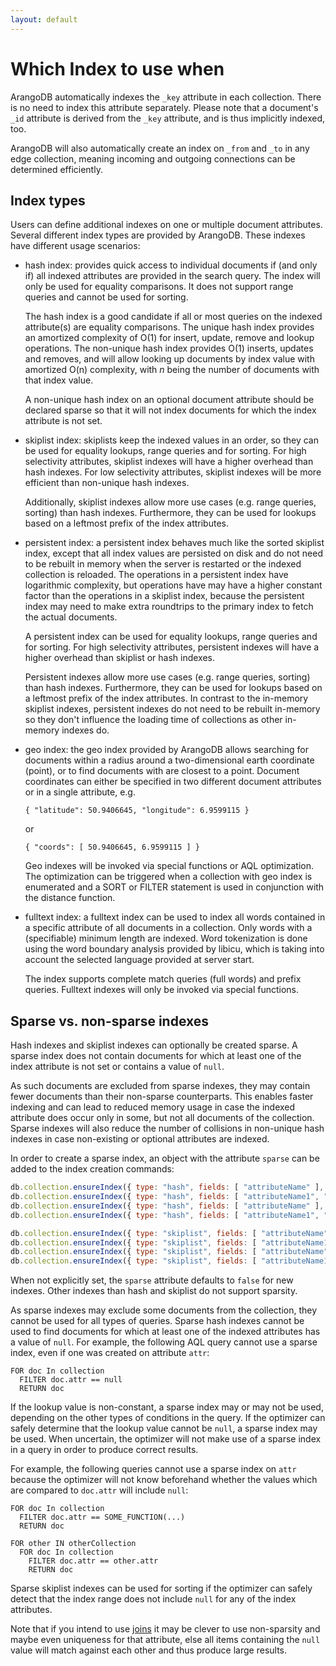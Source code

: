 ```yaml
---
layout: default
---
```

Which Index to use when
=======================

ArangoDB automatically indexes the `_key` attribute in each collection. There
is no need to index this attribute separately. Please note that a document's
`_id` attribute is derived from the `_key` attribute, and is thus implicitly
indexed, too.

ArangoDB will also automatically create an index on `_from` and `_to` in any
edge collection, meaning incoming and outgoing connections can be determined
efficiently.

Index types
-----------

Users can define additional indexes on one or multiple document attributes.
Several different index types are provided by ArangoDB. These indexes have
different usage scenarios:

- hash index: provides quick access to individual documents if (and only if)
  all indexed attributes are provided in the search query. The index will only
  be used for equality comparisons. It does not support range queries and 
  cannot be used for sorting.

  The hash index is a good candidate if all or most queries on the indexed
  attribute(s) are equality comparisons. The unique hash index provides an
  amortized complexity of O(1) for insert, update, remove and lookup operations.
  The non-unique hash index provides O(1) inserts, updates and removes, and
  will allow looking up documents by index value with amortized O(n) complexity, 
  with *n* being the number of documents with that index value.
  
  A non-unique hash index on an optional document attribute should be declared
  sparse so that it will not index documents for which the index attribute is
  not set.

- skiplist index: skiplists keep the indexed values in an order, so they can
  be used for equality lookups, range queries and for sorting. For high selectivity
  attributes, skiplist indexes will have a higher overhead than hash indexes. For
  low selectivity attributes, skiplist indexes will be more efficient than non-unique
  hash indexes.

  Additionally, skiplist indexes allow more use cases (e.g. range queries, sorting)
  than hash indexes. Furthermore, they can be used for lookups based on a leftmost
  prefix of the index attributes.

- persistent index: a persistent index behaves much like the sorted skiplist index,
  except that all index values are persisted on disk and do not need to be rebuilt
  in memory when the server is restarted or the indexed collection is reloaded.
  The operations in a persistent index have logarithmic complexity, but operations
  have may have a higher constant factor than the operations in a skiplist index, 
  because the persistent index may need to make extra roundtrips to the primary
  index to fetch the actual documents.

  A persistent index can be used for equality lookups, range queries and for sorting. 
  For high selectivity attributes, persistent indexes will have a higher overhead than 
  skiplist or hash indexes. 

  Persistent indexes allow more use cases (e.g. range queries, sorting) than hash 
  indexes. Furthermore, they can be used for lookups based on a leftmost prefix of the 
  index attributes. In contrast to the in-memory skiplist indexes, persistent indexes
  do not need to be rebuilt in-memory so they don't influence the loading time of
  collections as other in-memory indexes do.

- geo index: the geo index provided by ArangoDB allows searching for documents
  within a radius around a two-dimensional earth coordinate (point), or to
  find documents with are closest to a point. Document coordinates can either 
  be specified in two different document attributes or in a single attribute, e.g.

      { "latitude": 50.9406645, "longitude": 6.9599115 }

  or

      { "coords": [ 50.9406645, 6.9599115 ] }

  Geo indexes will be invoked via special functions or AQL optimization. The
  optimization can be triggered when a collection with geo index is enumerated
  and a SORT or FILTER statement is used in conjunction with the distance
  function.

- fulltext index: a fulltext index can be used to index all words contained in 
  a specific attribute of all documents in a collection. Only words with a 
  (specifiable) minimum length are indexed. Word tokenization is done using 
  the word boundary analysis provided by libicu, which is taking into account 
  the selected language provided at server start.

  The index supports complete match queries (full words) and prefix queries.
  Fulltext indexes will only be invoked via special functions.

Sparse vs. non-sparse indexes
-----------------------------

Hash indexes and skiplist indexes can optionally be created sparse. A sparse index
does not contain documents for which at least one of the index attribute is not set
or contains a value of `null`.

As such documents are excluded from sparse indexes, they may contain fewer documents than
their non-sparse counterparts. This enables faster indexing and can lead to reduced memory
usage in case the indexed attribute does occur only in some, but not all documents of the 
collection. Sparse indexes will also reduce the number of collisions in non-unique hash
indexes in case non-existing or optional attributes are indexed.

In order to create a sparse index, an object with the attribute `sparse` can be added to
the index creation commands:

```js
db.collection.ensureIndex({ type: "hash", fields: [ "attributeName" ], sparse: true }); 
db.collection.ensureIndex({ type: "hash", fields: [ "attributeName1", "attributeName2" ], sparse: true }); 
db.collection.ensureIndex({ type: "hash", fields: [ "attributeName" ], unique: true, sparse: true }); 
db.collection.ensureIndex({ type: "hash", fields: [ "attributeName1", "attributeName2" ], unique: true, sparse: true }); 

db.collection.ensureIndex({ type: "skiplist", fields: [ "attributeName" ], sparse: true }); 
db.collection.ensureIndex({ type: "skiplist", fields: [ "attributeName1", "attributeName2" ], sparse: true }); 
db.collection.ensureIndex({ type: "skiplist", fields: [ "attributeName" ], unique: true, sparse: true }); 
db.collection.ensureIndex({ type: "skiplist", fields: [ "attributeName1", "attributeName2" ], unique: true, sparse: true }); 
```

When not explicitly set, the `sparse` attribute defaults to `false` for new indexes.
Other indexes than hash and skiplist do not support sparsity.

As sparse indexes may exclude some documents from the collection, they cannot be used for
all types of queries. Sparse hash indexes cannot be used to find documents for which at
least one of the indexed attributes has a value of `null`. For example, the following AQL
query cannot use a sparse index, even if one was created on attribute `attr`:

    FOR doc In collection 
      FILTER doc.attr == null 
      RETURN doc

If the lookup value is non-constant, a sparse index may or may not be used, depending on
the other types of conditions in the query. If the optimizer can safely determine that
the lookup value cannot be `null`, a sparse index may be used. When uncertain, the optimizer
will not make use of a sparse index in a query in order to produce correct results.

For example, the following queries cannot use a sparse index on `attr` because the optimizer
will not know beforehand whether the values which are compared to `doc.attr` will include `null`:

    FOR doc In collection 
      FILTER doc.attr == SOME_FUNCTION(...) 
      RETURN doc

    FOR other IN otherCollection 
      FOR doc In collection 
        FILTER doc.attr == other.attr 
        RETURN doc

Sparse skiplist indexes can be used for sorting if the optimizer can safely detect that the 
index range does not include `null` for any of the index attributes. 

Note that if you intend to use [joins](../aql/examples-join.html) it may be clever
to use non-sparsity and maybe even uniqueness for that attribute, else all items containing
the `null` value will match against each other and thus produce large results.


